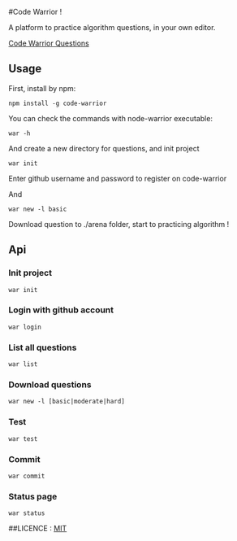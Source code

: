 #Code Warrior !

A platform to practice algorithm questions, in your own editor.

[Code Warrior Questions](http://github.com/Rafe/code-warrior-questions)

## Usage

First, install by npm:

    npm install -g code-warrior

You can check the commands with node-warrior executable:

    war -h

And create a new directory for questions, and init project

    war init

Enter github username and password to register on code-warrior

And

    war new -l basic

Download question to ./arena folder, start to practicing algorithm !

## Api

### Init project

    war init

### Login with github account

    war login

### List all questions

    war list

### Download questions

    war new -l [basic|moderate|hard]

### Test

    war test

### Commit

    war commit

### Status page

    war status

##LICENCE : [MIT](http://opensource.org/licenses/MIT)


